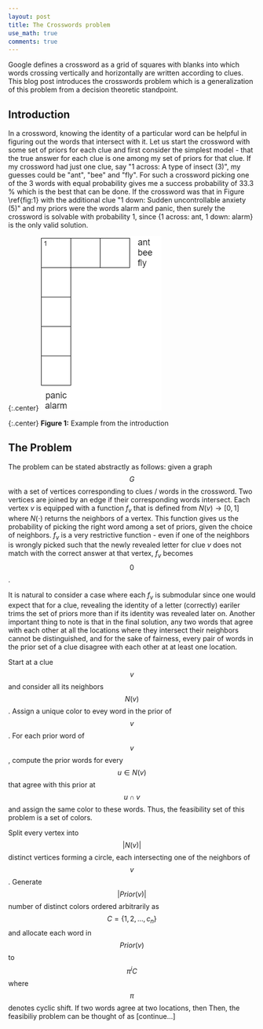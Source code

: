 ```yaml
---
layout: post
title: The Crosswords problem
use_math: true
comments: true
---
```


Google defines a crossword as a grid of squares with blanks into which words crossing vertically and horizontally are written according to clues. This blog post introduces the crosswords problem which is a generalization of this problem from a decision theoretic standpoint.

## Introduction
In a crossword, knowing the identity of a particular word can be helpful in figuring out the words that intersect with it. Let us start the crossword with some set of priors for each clue and first consider the simplest model - that the true answer for each clue is one among my set of priors for that clue. If my crossword had just one clue, say "1 across: A type of insect (3)", my guesses could be "ant", "bee" and "fly". For such a crossword picking one of the 3 words with equal probability gives me a success probability of 33.3 % which is the best that can be done. If the crossword was that in Figure \ref{fig:1} with the additional clue "1 down: Sudden uncontrollable anxiety (5)" and my priors were the words alarm and panic, then surely the crossword is solvable with probability 1, since {1 across: ant, 1 down: alarm} is the only valid solution.

{:.center}
![problem setting](../images/2019-01-03-crosswords/crosswords1.png "Example crossword")

{:.center}
**Figure 1:** Example from the introduction

## The Problem
The problem can be stated abstractly as follows: given a graph $$G$$ with a set of vertices corresponding to clues / words in the crossword. Two vertices are joined by an edge if their corresponding words intersect. Each vertex $v$ is equipped with a function $f_v$ that is defined from $N(v) \to [0,1]$ where $N (\cdot)$ returns the neighbors of a vertex. This function gives us the probability of picking the right word among a set of priors, given the choice of neighbors. $f_v$ is a very restrictive function - even if one of the neighbors is wrongly picked such that the newly revealed letter for clue $v$ does not match with the correct answer at that vertex, $f_v$ becomes $$0$$. 

It is natural to consider a case where each $f_v$ is submodular since one would expect that for a clue, revealing the identity of a letter (correctly) eariler trims the set of priors more than if its identity was revealed later on. Another important thing to note is that in the final solution, any two words that agree with each other at all the locations where they intersect their neighbors cannot be distinguished, and for the sake of fairness, every pair of words in the prior set of a clue disagree with each other at at least one location.

Start at a clue $$v$$ and consider all its neighbors $$N(v)$$. Assign a unique color to evey word in the prior of $$v$$. For each prior word of $$v$$, compute the prior words for every $$u \in N(v)$$ that agree with this prior at $$u \cap v$$ and assign the same color to these words. Thus, the feasibility set of this problem is a set of colors.

Split every vertex into $$|N(v)|$$ distinct vertices forming a circle, each intersecting one of the neighbors of $$v$$. Generate $$|Prior (v)|$$ number of distinct colors ordered arbitrarily as $$C = \{1,2,\dots,c_n \}$$ and allocate each word in $$Prior (v)$$ to $$\pi^i C$$ where $$\pi$$ denotes cyclic shift. If two words agree at two locations, then 
Then, the feasibiliy problem can be thought of as [continue...]